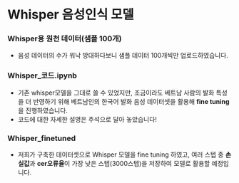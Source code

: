 # Whisper 음성인식 모델

### Whisper용 원천 데이터(샘플 100개)
- 음성 데이터의 수가 워낙 방대하다보니 샘플 데이터 100개씩만 업로드하였습니다.
  
### Whisper_코드.ipynb
- 기존 whisper모델을 그대로 쓸 수 있었지만, 조금이라도 베트남 사람의 발화 특성을 더 반영하기 위해
베트남인의 한국어 발화 음성 데이터셋을 활용해 **fine tuning**을 진행하였습니다.
- 코드에 대한 자세한 설명은 주석으로 달아 놓았습니다!

### Whisper_finetuned
- 저희가 구축한 데이터셋으로 Whisper 모델을 fine tuning 하였고,
여러 스텝 중 **손실값**과 **cer오류율**이 가장 낮은 스텝(3000스텝)을 저장하여 모델로 활용할 예정입니다.
